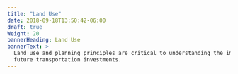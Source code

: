 ```yaml
---
title: "Land Use"
date: 2018-09-18T13:50:42-06:00
draft: true
Weight: 20
bannerHeading: Land Use
bannerText: >
  Land use and planning principles are critical to understanding the impact of
  future transportation investments.
---
```

